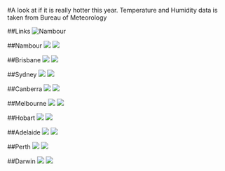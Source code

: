 #A look at if it is really hotter this year.
Temperature and Humidity data is taken from Bureau of Meteorology

##Links
![Nambour](#nambour)


##Nambour
<img src="images/NAMBOUR_max_temp.png"/>
<img src="images/NAMBOUR_max_humidity.png"/>

##Brisbane
<img src="images/BRISBANE_max_temp.png"/>
<img src="images/BRISBANE_max_humidity.png"/>

##Sydney
<img src="images/SYDNEY_max_temp.png"/>
<img src="images/SYDNEY_max_humidity.png"/>

##Canberra
<img src="images/CANBERRA_max_temp.png"/>
<img src="images/CANBERRA_max_humidity.png"/>

##Melbourne
<img src="images/MELBOURNE_max_temp.png"/>
<img src="images/MELBOURNE_max_humidity.png"/>

##Hobart
<img src="images/HOBART_max_temp.png"/>
<img src="images/HOBART_max_humidity.png"/>

##Adelaide
<img src="images/ADELAIDE_max_temp.png"/>
<img src="images/ADELAIDE_max_humidity.png"/>

##Perth
<img src="images/PERTH_max_temp.png"/>
<img src="images/PERTH_max_humidity.png"/>

##Darwin
<img src="images/DARWIN_max_temp.png"/>
<img src="images/DARWIN_max_humidity.png"/>
